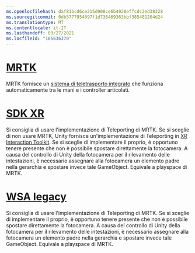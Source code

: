 ```yaml
---
ms.openlocfilehash: daf81bcd6ce215d908ce6b4028effcdc2ed38328
ms.sourcegitcommit: 0db5777954697f1d738469363bbf385481204d24
ms.translationtype: MT
ms.contentlocale: it-IT
ms.lasthandoff: 03/27/2021
ms.locfileid: "105636370"
---
```

# <a name="mrtk"></a>[MRTK](#tab/mrtk)
<!-- NEVER CHANGE THE ABOVE LINE! -->

MRTK fornisce un [sistema di teletrasporto integrato](https://docs.microsoft.com/windows/mixed-reality/mrtk-unity/features/teleport-system/teleport-system) che funziona automaticamente tra le mani e i controller articolati.

# <a name="xr-sdk"></a>[SDK XR](#tab/xr)
<!-- NEVER CHANGE THE ABOVE LINE! -->

Si consiglia di usare l'implementazione di Teleporting di MRTK.
Se si sceglie di non usare MRTK, Unity fornisce un'implementazione di Teleporting in [XR Interaction Toolkit](https://docs.unity3d.com/Packages/com.unity.xr.interaction.toolkit@1.0/manual/locomotion.html).
Se si sceglie di implementare il proprio, è opportuno tenere presente che non è possibile spostare direttamente la fotocamera. A causa del controllo di Unity della fotocamera per il rilevamento delle intestazioni, è necessario assegnare alla fotocamera un elemento padre nella gerarchia e spostare invece tale GameObject. Equivale a playspace di MRTK.

# <a name="legacy-wsa"></a>[WSA legacy](#tab/wsa)
<!-- NEVER CHANGE THE ABOVE LINE! -->

Si consiglia di usare l'implementazione di Teleporting di MRTK.
Se si sceglie di implementare il proprio, è opportuno tenere presente che non è possibile spostare direttamente la fotocamera. A causa del controllo di Unity della fotocamera per il rilevamento delle intestazioni, è necessario assegnare alla fotocamera un elemento padre nella gerarchia e spostare invece tale GameObject. Equivale a playspace di MRTK.